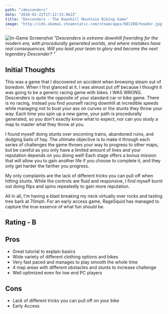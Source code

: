 ```yaml
---
path: "/descenders"
date: "2018-02-22T17:12:33.962Z"
title: "Descenders - The Downhill Mountain Biking Game"
image: "http://cdn.akamai.steamstatic.com/steam/apps/681280/header.jpg?t=1518696382"
---
```

![In-Game Screenshot](https://i.ytimg.com/vi/7AqS1YdN6n8/maxresdefault.jpg)
<i>"Descenders is extreme downhill freeriding for the modern era, with procedurally generated worlds, and where mistakes have real consequences. Will you lead your team to glory and become the next legendary Descender? "</i>



## Initial Thoughts
  This was a game that I discovered on accident when browsing steam out of boredom. When I first glanced at it, I was almost put off because I thought it was going to be a generic racing game with bikes. I WAS WRONG. Descenders is quite the opposite of your standard car or bike game. There is no racing, instead you find yourself racing downhill at incredible speeds while managing not to bust your ass on curves or the stunts they throw your way. Each time you spin up a new game, your path is procedurally generated, so you don't exactly know what to expect, nor can you study a map to master what they throw at you.

  I found myself doing stunts over oncoming trains, abandoned ruins, and dodging bails of hay. The ultimate objective is to make it through each series of challenges the game throws your way to progress to other maps, but be careful as you only have a limited amount of lives and your reputation depends on you doing well! Each stage offers a bonus mission that will allow you to gain another life if you choose to complete it, and they only get harder the farther you progress.

  My only complaints are the lack of different tricks you can pull off when hitting stunts. While the controls are fluid and responsive, I find myself burnt out doing flips and spins repeatedly to gain more reputation.

  All in all, I'm having a blast breaking my neck virtually over rocks and tasting tree bark at 70mph. For an early access game, RageSquid has managed to capture the true essence of what fun should be.

  ## Rating - B

  ## Pros
  - Great tutorial to explain basics
  - Wide variety of different clothing options and bikes
  - Very fast paced and manages to play smooth the whole time
  - 4 map areas with different obstacles and stunts to increase challenge
  - Well optimized even for low end PC players


  ## Cons
  - Lack of different tricks you can pull off on your bike
  - Early Access
